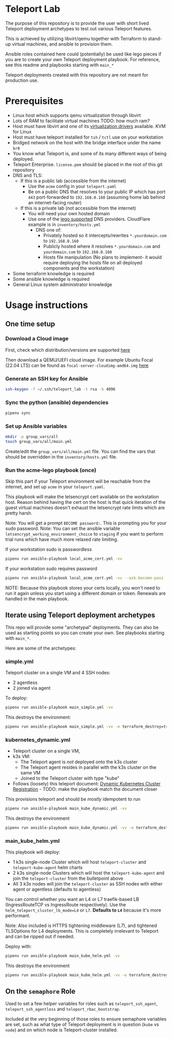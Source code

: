 # Teleport Lab

The purpose of this repository is to provide  the user with short lived Teleport deployment archetypes to test out various Teleport features.

This is achieved by utilizing libvirt/qemu together with Terraform to stand-up virtual machines, and ansible to provision them.

Ansible roles contained here could (potentially) be used like lego pieces if you are to create your own Teleport deployment playbook. For reference, see this readme and playbooks starting with `main_*`

Teleport deployments created with this repository are not meant for production use.

# Prerequisites

* Linux host which supports qemu virtualization through libvirt
* Lots of RAM to facilitate virtual machines TODO: how much ram?
* Host must have libvirt and one of its [virtualization drivers](https://libvirt.org/formatdomain.html#element-and-attribute-overview) available. KVM for Linux
* Host must have teleport installed for `tsh` / `tctl` use on your workstation
* Bridged network on the host with the bridge interface under the name `br0`
* You know what Teleport is, and some of its many different ways of being deployed.
* Teleport Enterprise. `license.pem` should be placed in the root of this git repository
* DNS and TLS:
  * If this is a public lab (accessible from the internet)
      * Use the `acme` config in your `teleport.yaml`
      * Be on a public DNS that resolves to your public IP which has port `443` port-forwarded to `192.168.0.160` (assuming home lab behind an internet-facing router)
  * If this is a private lab (not accessible from the internet)
    * You will need your own hosted domain
    * Use one of the [lego supported](https://go-acme.github.io/lego/dns/) DNS providers. CloudFlare example is in `inventory/hosts.yml`
      * DNS one of:
        * Privately hosted so it intercepts/rewrites `*.yourdomain.com` to `192.168.0.160`
        * Publicly hosted where it resolves `*.yourdomain.com` and `yourdomain.com` to `192.168.0.160`
        * Hosts file manipulation (No plans to implement- it would require deploying the hosts file on all deployed components and the workstation)
* Some terraform knowledge is required
* Some ansible knowledge is required
* General Linux system administrator knowledge

# Usage instructions

## One time setup

### Download a Cloud image 

First, check which distribution/versions are supported [here](https://goteleport.com/docs/installation/)

Then download a QEMU/UEFI cloud image. For example Ubuntu Focal (22.04 LTS) can be found as `focal-server-cloudimg-amd64.img` [here](https://cloud-images.ubuntu.com/focal/current/)

### Generate an SSH key for Ansible

```bash
ssh-keygen -f ~/.ssh/teleport_lab -t rsa -b 4096
```

### Sync the python (ansible) dependencies

```bash
pipenv sync
```

### Set up Ansible variables

```bash
mkdir -p group_vars/all
touch group_vars/all/main.yml
```

Create/edit the `group_vars/all/main.yml` file. You can find the vars that should be overridden in the `inventory/hosts.yml` file.

### Run the acme-lego playbook (once)

Skip this part if your Teleport environment will be reachable from the internet, and set up `acme` in your `teleport.yaml`.

This playbook will make the letsencrypt cert available on the workstation host. Reason behind having the cert on the host is that quick iteration of the guest virtual machines doesn't exhaust the letsencrypt rate limits which are pretty harsh.

Note: You will get a prompt `BECOME password:`. This is prompting you for your sudo password.
Note: You can set the ansible variable `letsencrypt_working_environment_choice` to `staging` if you want to perform trial runs which have much more relaxed rate limiting.

If your workstation sudo is passwordless

```bash
pipenv run ansible-playbook local_acme_cert.yml -vv
```

If your workstation sudo requires password

```bash
pipenv run ansible-playbook local_acme_cert.yml -vv --ask-become-pass
```

NOTE: Because this playbook stores your certs locally, you won't need to run it again unless you start using a different domain or token. Renewals are handled in the main playbook.

## Iterate using Teleport deployment archetypes

This repo will provide some "archetypal" deployments. They can also be used as starting points so you can create your own. See playbooks starting with `main_*`.

Here are some of the archetypes:

### simple.yml

Teleport cluster on a single VM and 4 SSH nodes:
 * 2 agentless
 * 2 joined via agent


To deploy:
```bash
pipenv run ansible-playbook main_simple.yml -vv
```

This destroys the environment:
```bash
pipenv run ansible-playbook main_simple.yml -vv -e terraform_destroy=true
```

### kubernetes_dynamic.yml

* Teleport cluster on a single VM,
* k3s VM:
  * The Teleport agent is *not* deployed onto the k3s cluster
  * The Teleport agent resides in parallel with the k3s cluster on the same VM
  * Joined to the Teleport cluster with type "kube"
* Follows (loosely) this teleport document: [Dynamic Kubernetes Cluster Registration](https://goteleport.com/docs/enroll-resources/kubernetes-access/register-clusters/dynamic-registration/) - TODO: make the playbook match the document closer

This provisions teleport and should be *mostly* idempotent to run

```bash
pipenv run ansible-playbook main_kube_dynamic.yml -vv
```

This destroys the environment

```bash
pipenv run ansible-playbook main_kube_dynamic.yml -vv -e terraform_destroy=true
```

### main_kube_helm.yml

This playbook will deploy:
* 1 k3s single-node Cluster which will host `teleport-cluster` and `teleport-kube-agent` helm charts
* 2 k3s single-node Clusters which will host the `teleport-kube-agent` and join the `teleport-cluster` from the bulletpoint above
* All 3 k3s nodes will join the `teleport-cluster` as SSH nodes with either agent or agentless (defaults to agentless)

You can control whether you want an L4 or L7 traefik-based LB (IngressRouteTCP vs IngressRoute respectively).
Use the `helm_teleport_cluster_lb_mode=L4` or `L7`. **Defaults to `L4`** because it's more performant.

Note:
Also included is HTTPS tightening middleware (L7), and tightened TLSOptions for L4 deployments.
This is completely irrelevant to Teleport and can be ripped out if needed.

Deploy with:
```bash
pipenv run ansible-playbook main_kube_helm.yml -vv
```

This destroys the environment

```bash
pipenv run ansible-playbook main_kube_helm.yml -vv -e terraform_destroy=true
```

## On the `semaphore` Role
Used to set a few helper variables for roles such as `teleport_ssh_agent`, `teleport_ssh_agentless` and `teleport_rbac_bootstrap`.

Included at the very beginning of those roles to ensure semaphore variables are set, such as what type of Teleport deployment is in question (`kube` vs `node`) and on which node is Teleport-cluster installed.
